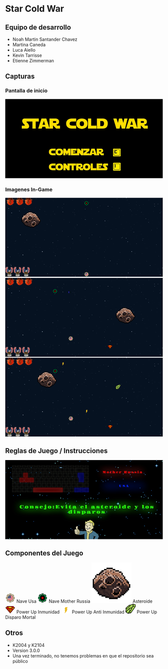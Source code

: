 # Star Cold War

## Equipo de desarrollo

- Noah Martin Santander Chavez
- Martina Caneda
- Luca Aiello
- Kevin Tarrisse
- Etienne Zimmerman

## Capturas
### Pantalla de inicio
![PantallaComienzo](./assets/menu.jpg)

### Imagenes In-Game
![Juego](./assets/screenshots/capturaJuego.PNG)
![JuegoDisparo](./assets/screenshots/capturaJuegoDisparo.PNG)
![JuegoPowerUp](./assets/screenshots/capturaJuegoPowerUps.PNG)

## Reglas de Juego / Instrucciones

![ControlesInstrucciones](./assets/screenshots/controlesInstrucciones.jpg)

## Componentes del Juego

![naveUsa](./assets/usa.png) Nave Usa
![naveUsa](./assets/motherRussia.png) Nave Mother Russia
![asteroide](./assets/asteroide.png) Asteroide
![inmunidad](./assets/inmunidad.png) Power Up Inmunidad
![antiInmunidad](./assets/antiInmunidad.png) Power Up Anti Inmunidad
![disparoMortal](./assets/mortal.png) Power Up Disparo Mortal


## Otros

- K2004 y K2104
- Version 3.0.0
- Una vez terminado, no tenemos problemas en que el repositorio sea público 
